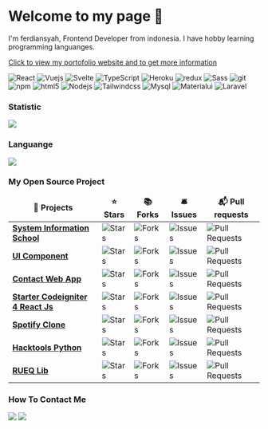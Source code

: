 <h1>Welcome to my page 👋</h1>
<p>I'm ferdiansyah, Frontend Developer from indonesia. I have hobby learning programming languanges.</p>
<p><a href="https://ferdiansyah.web.app/">Click to view my portofolio website and to get more information</a></p>
<p>
  <img alt="React" src="https://img.shields.io/badge/-React-45b8d8?style=flat-square&logo=react&logoColor=white" />
  <img alt="Vuejs" src="https://img.shields.io/badge/Vue.js-35495E?style=flat-square&logo=vue.js&logoColor=4FC08D" />
  <img alt="Svelte" src="https://img.shields.io/badge/Svelte-4A4A55?style=flat-square&logo=svelte&logoColor=FF3E00" />
  <img alt="TypeScript" src="https://img.shields.io/badge/-TypeScript-007ACC?style=flat-square&logo=typescript&logoColor=white" />
  <img alt="Heroku" src="https://img.shields.io/badge/-Heroku-430098?style=flat-square&logo=heroku&logoColor=white" />
  <img alt="redux" src="https://img.shields.io/badge/-Redux-764ABC?style=flat-square&logo=redux&logoColor=white" />
  <img alt="Sass" src="https://img.shields.io/badge/-Sass-CC6699?style=flat-square&logo=sass&logoColor=white" />
  <img alt="git" src="https://img.shields.io/badge/-Git-F05032?style=flat-square&logo=git&logoColor=white" />
  <img alt="npm" src="https://img.shields.io/badge/-NPM-CB3837?style=flat-square&logo=npm&logoColor=white" />
  <img alt="html5" src="https://img.shields.io/badge/-HTML5-E34F26?style=flat-square&logo=html5&logoColor=white" />
  <img alt="Nodejs" src="https://img.shields.io/badge/-Nodejs-43853d?style=flat-square&logo=Node.js&logoColor=white" />
  <img alt="Tailwindcss" src="https://img.shields.io/badge/Tailwind_CSS-38B2AC?style=flat-square&logo=tailwind-css&logoColor=white" />
  <img alt="Mysql" src="https://img.shields.io/badge/MySQL-00000F?style=flat-square&logo=mysql&logoColor=white" />
  <img alt="Materialui" src="https://img.shields.io/badge/Material--UI-0081CB?style=flat-square&logo=material-ui&logoColor=white" />
  <img alt="Laravel" src="https://img.shields.io/badge/Laravel-FF2D20?style=flat-square&logo=laravel&logoColor=white" />
</p>
<h3>Statistic</h3>
<img src="https://github-readme-stats.vercel.app/api?username=ferdiansyah0611&theme=blue-green"/>
<h3>Languange</h3>
<img src="https://github-readme-stats.vercel.app/api/top-langs/?username=ferdiansyah0611&theme=blue-green"/>
<h3>My Open Source Project</h3>
<table>
  <thead align="center">
    <tr border: none;>
      <td><b>🎁 Projects</b></td>
      <td><b>⭐ Stars</b></td>
      <td><b>📚 Forks</b></td>
      <td><b>🛎 Issues</b></td>
      <td><b>📬 Pull requests</b></td>
    </tr>
  </thead>
  <tbody>
    <tr>
      <td><a href="https://github.com/ferdiansyah0611/system_information_school"><b>System Information School</b></a></td>
      <td><img alt="Stars" src="https://img.shields.io/github/stars/ferdiansyah0611/system_information_school?style=flat-square&labelColor=343b41"/></td>
      <td><img alt="Forks" src="https://img.shields.io/github/forks/ferdiansyah0611/system_information_school?style=flat-square&labelColor=343b41"/></td>
      <td><img alt="Issues" src="https://img.shields.io/github/issues/ferdiansyah0611/system_information_school?style=flat-square&labelColor=343b41"/></td>
      <td><img alt="Pull Requests" src="https://img.shields.io/github/issues-pr/ferdiansyah0611/system_information_school?style=flat-square&labelColor=343b41"/></td>
    </tr>
    <tr>
      <td><a href="https://github.com/ferdiansyah0611/ui-component"><b>UI Component</b></a></td>
      <td><img alt="Stars" src="https://img.shields.io/github/stars/ferdiansyah0611/ui-component?style=flat-square&labelColor=343b41"/></td>
      <td><img alt="Forks" src="https://img.shields.io/github/forks/ferdiansyah0611/ui-component?style=flat-square&labelColor=343b41"/></td>
      <td><img alt="Issues" src="https://img.shields.io/github/issues/ferdiansyah0611/ui-component?style=flat-square&labelColor=343b41"/></td>
      <td><img alt="Pull Requests" src="https://img.shields.io/github/issues-pr/ferdiansyah0611/ui-component?style=flat-square&labelColor=343b41"/></td>
    </tr>
    <tr>
      <td><a href="https://github.com/ferdiansyah0611/contact-app"><b>Contact Web App</b></a></td>
      <td><img alt="Stars" src="https://img.shields.io/github/stars/ferdiansyah0611/contact-app?style=flat-square&labelColor=343b41"/></td>
      <td><img alt="Forks" src="https://img.shields.io/github/forks/ferdiansyah0611/contact-app?style=flat-square&labelColor=343b41"/></td>
      <td><img alt="Issues" src="https://img.shields.io/github/issues/ferdiansyah0611/contact-app?style=flat-square&labelColor=343b41"/></td>
      <td><img alt="Pull Requests" src="https://img.shields.io/github/issues-pr/ferdiansyah0611/contact-app?style=flat-square&labelColor=343b41"/></td>
    </tr>
    <tr>
      <td><a href="https://github.com/ferdiansyah0611/starterkit-ci4-react"><b>Starter Codeigniter 4 React Js</b></a></td>
      <td><img alt="Stars" src="https://img.shields.io/github/stars/ferdiansyah0611/starterkit-ci4-react?style=flat-square&labelColor=343b41"/></td>
      <td><img alt="Forks" src="https://img.shields.io/github/forks/ferdiansyah0611/starterkit-ci4-react?style=flat-square&labelColor=343b41"/></td>
      <td><img alt="Issues" src="https://img.shields.io/github/issues/ferdiansyah0611/starterkit-ci4-react?style=flat-square&labelColor=343b41"/></td>
      <td><img alt="Pull Requests" src="https://img.shields.io/github/issues-pr/ferdiansyah0611/starterkit-ci4-react?style=flat-square&labelColor=343b41"/></td>
    </tr>
    <tr>
      <td><a href="https://github.com/ferdiansyah0611/clone-spotify"><b>Spotify Clone</b></a></td>
      <td><img alt="Stars" src="https://img.shields.io/github/stars/ferdiansyah0611/clone-spotify?style=flat-square&labelColor=343b41"/></td>
      <td><img alt="Forks" src="https://img.shields.io/github/forks/ferdiansyah0611/clone-spotify?style=flat-square&labelColor=343b41"/></td>
      <td><img alt="Issues" src="https://img.shields.io/github/issues/ferdiansyah0611/clone-spotify?style=flat-square&labelColor=343b41"/></td>
      <td><img alt="Pull Requests" src="https://img.shields.io/github/issues-pr/ferdiansyah0611/clone-spotify?style=flat-square&labelColor=343b41"/></td>
    </tr>
    <tr>
      <td><a href="https://github.com/ferdiansyah0611/hacktools-python"><b>Hacktools Python</b></a></td>
      <td><img alt="Stars" src="https://img.shields.io/github/stars/ferdiansyah0611/hacktools-python?style=flat-square&labelColor=343b41"/></td>
      <td><img alt="Forks" src="https://img.shields.io/github/forks/ferdiansyah0611/hacktools-python?style=flat-square&labelColor=343b41"/></td>
      <td><img alt="Issues" src="https://img.shields.io/github/issues/ferdiansyah0611/hacktools-python?style=flat-square&labelColor=343b41"/></td>
      <td><img alt="Pull Requests" src="https://img.shields.io/github/issues-pr/ferdiansyah0611/hacktools-python?style=flat-square&labelColor=343b41"/></td>
    </tr>
    <tr>
      <td><a href="https://github.com/ferdiansyah0611/rueq-lib"><b>RUEQ Lib</b></a></td>
      <td><img alt="Stars" src="https://img.shields.io/github/stars/ferdiansyah0611/rueq-lib?style=flat-square&labelColor=343b41"/></td>
      <td><img alt="Forks" src="https://img.shields.io/github/forks/ferdiansyah0611/rueq-lib?style=flat-square&labelColor=343b41"/></td>
      <td><img alt="Issues" src="https://img.shields.io/github/issues/ferdiansyah0611/rueq-lib?style=flat-square&labelColor=343b41"/></td>
      <td><img alt="Pull Requests" src="https://img.shields.io/github/issues-pr/ferdiansyah0611/rueq-lib?style=flat-square&labelColor=343b41"/></td>
    </tr>
  </tbody>
</table>
<h3>How To Contact Me</h3>
<div>
  <a href="https://wa.me/62895607486361"><img src="https://img.shields.io/badge/WhatsApp-25D366?style=for-the-badge&logo=whatsapp&logoColor=white"/></a>
  <a href=""><img src="https://img.shields.io/badge/Gmail-D14836?style=for-the-badge&logo=gmail&logoColor=white"/></a>
</div>
